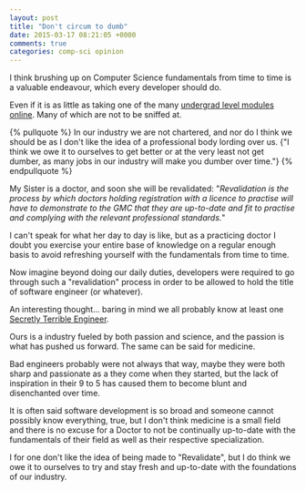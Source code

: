```yaml
---
layout: post
title: "Don't circum to dumb"
date: 2015-03-17 08:21:05 +0000
comments: true
categories: comp-sci opinion
---
```


I think brushing up on Computer Science fundamentals from time to time is a valuable endeavour, which every developer should do.

Even if it is as little as taking one of the many [undergrad level modules online](/mit-introduction-to-algorithms/).  Many of which are not to be sniffed at.

{% pullquote %}
In our industry we are not chartered, and nor do I think we should be as I don't like the idea of a professional body lording over us.  {"I think we owe it to ourselves to get better or at the very least not get dumber, as many jobs in our industry will make you dumber over time."}
{% endpullquote %}

My Sister is a doctor, and soon she will be revalidated: "_Revalidation is the process by which doctors holding registration with a licence to practise will have to demonstrate to the GMC that they are up-to-date and fit to practise and complying with the relevant professional standards._"

I can't speak for what her day to day is like, but as a practicing doctor I doubt you exercise your entire base of knowledge on a regular enough basis to avoid refreshing yourself with the fundamentals from time to time.

Now imagine beyond doing our daily duties, developers were required to go through such a "revalidation" process in order to be allowed to hold the title of software engineer (or whatever).

An interesting thought... baring in mind we all probably know at least one [Secretly Terrible Engineer](http://techcrunch.com/2015/03/08/on-secretly-terrible-engineers/).  

Ours is a industry fueled by both passion and science, and the passion is what has pushed us forward.  The same can be said for medicine.

Bad engineers probably were not always that way, maybe they were both sharp and passionate as a they come when they started, but the lack of inspiration in their 9 to 5 has caused them to become blunt and disenchanted over time.

It is often said software development is so broad and someone cannot possibly know everything, true, but I don't think medicine is a small field and there is no excuse for a Doctor to not be continually up-to-date with the fundamentals of their field as well as their respective specialization.

I for one don't like the idea of being made to "Revalidate", but I do think we owe it to ourselves to try and stay fresh and up-to-date with the foundations of our industry.